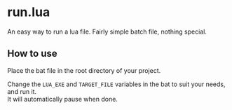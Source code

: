 # run.lua
An easy way to run a lua file. Fairly simple batch file, nothing special.

## How to use

Place the bat file in the root directory of your project.

Change the `LUA_EXE` and `TARGET_FILE` variables in the bat to suit your needs, and run it.\
It will automatically pause when done.